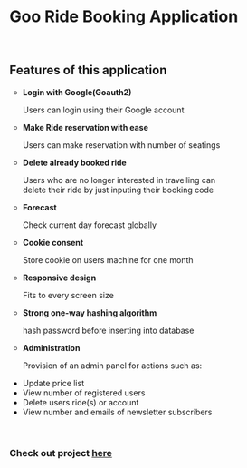 
<h1>Goo Ride Booking Application</h1>  
   <br/>
   <h2>Features of this application</h2>
   <ul>
      <li type="circle">
         <b>Login with Google(Goauth2)</b>
      </li>
      <p>Users can login using their Google account</p>
      <li type="circle">
         <b>Make Ride reservation with ease</b>
      </li>
      <p>Users can make reservation with number of seatings</p>
      <li type=circle>
         <b>Delete already booked ride</b>
      </li>
      <p>Users who are no longer interested in travelling can <br/>
         delete their ride by just inputing their booking code</p>
      <li type="circle">
         <b>Forecast</b>
      </li>
      <p>Check current day forecast globally</p>
      <li type="circle">
        <b>Cookie consent</b>
      </li>
      <p>Store cookie on users machine for one month</p>
      <li type="circle">
         <b>Responsive design</b>
      </li>
      <p>Fits to every screen size</p>
      <li type="circle">
         <b>Strong one-way hashing algorithm</b>
      </li>
      <p>hash password before inserting into database</p>
      <li type="circle">
         <b>Administration</b>
      </li>
      <p>Provision of an admin panel for actions such as:</p>
      <li>Update price list</li>
      <li>View number of registered users</li>
      <li>Delete users ride(s) or account</li>
      <li>View number and emails of newsletter subscribers</li>
   </ul> 
   <br/>
   <h3>Check out project <a href="#" rel="noopener" rel="noreferrer" target="_blank">here</a></h3>
